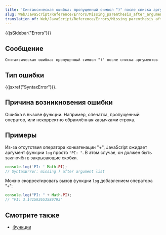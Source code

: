 ```yaml
---
title: 'Синтаксическая ошибка: пропущенный символ ")" после списка аргументов'
slug: Web/JavaScript/Reference/Errors/Missing_parenthesis_after_argument_list
translation_of: Web/JavaScript/Reference/Errors/Missing_parenthesis_after_argument_list
---
```


{{jsSidebar("Errors")}}

## Сообщение

```
Синтаксическая ошибка: пропущенный символ ")" после списка аргументов
```

## Тип ошибки

{{jsxref("SyntaxError")}}.

## Причина возникновения ошибки

Ошибка в вызове функции. Например, опечатка, пропущенный оператор, или некорректно обрамлённая кавычками строка.

## Примеры

Из-за отсутствия оператора конкатенации "+", JavaScript ожидает аргумент функции `log` просто `"PI: "`. В этом случае, он должен быть заключён в закрывающие скобки.

```js example-bad
console.log('PI: ' Math.PI);
// SyntaxError: missing ) after argument list
```

Можно скорректировать вызов функции `log` добавлением оператора "`+`":

```js example-good
console.log("PI: " + Math.PI);
// "PI: 3.141592653589793"
```

## Смотрите также

- [Функции](/ru/docs/Web/JavaScript/Guide/Functions)
